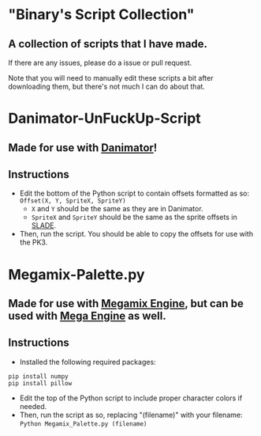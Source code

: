 # "Binary's Script Collection"
## A collection of scripts that I have made.
If there are any issues, please do a issue or pull request.

Note that you will need to manually edit these scripts a bit after downloading them, but there's not much I can do about that.

# Danimator-UnFuckUp-Script
## Made for use with [Danimator](https://forum.zdoom.org/viewtopic.php?t=49494)!
## Instructions
* Edit the bottom of the Python script to contain offsets formatted as so:
`
Offset(X, Y, SpriteX, SpriteY)
`
  * `X` and `Y` should be the same as they are in Danimator.
  * `SpriteX` and `SpriteY` should be the same as the sprite offsets in [SLADE](https://slade.mancubus.net/index.php?page=downloads).
* Then, run the script. You should be able to copy the offsets for use with the PK3.

# Megamix-Palette.py
## Made for use with [Megamix Engine](https://magmmlcontest.com/megamix.php), but can be used with [Mega Engine](https://www.sprites-inc.co.uk/thread-1648.html) as well.
## Instructions
* Installed the following required packages:
```
pip install numpy
pip install pillow
```
* Edit the top of the Python script to include proper character colors if needed.
* Then, run the script as so, replacing "(filename)" with your filename:
`
Python Megamix_Palette.py (filename)
`
